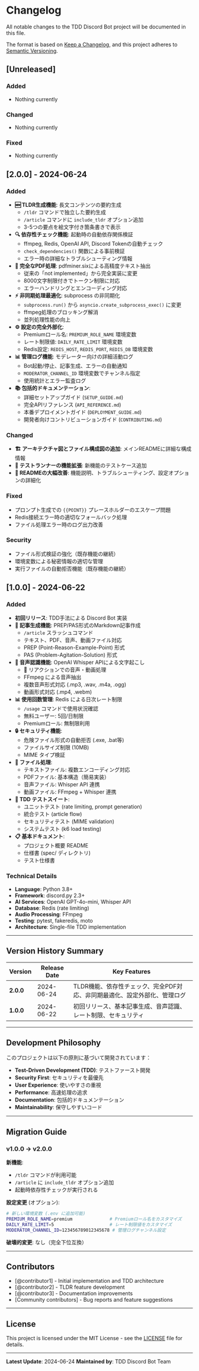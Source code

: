 # Changelog

All notable changes to the TDD Discord Bot project will be documented in this file.

The format is based on [Keep a Changelog](https://keepachangelog.com/en/1.0.0/),
and this project adheres to [Semantic Versioning](https://semver.org/spec/v2.0.0.html).

## [Unreleased]

### Added
- Nothing currently

### Changed
- Nothing currently

### Fixed
- Nothing currently

## [2.0.0] - 2024-06-24

### Added
- **🆕 TLDR生成機能**: 長文コンテンツの要約生成
  - `/tldr` コマンドで独立した要約生成
  - `/article` コマンドに `include_tldr` オプション追加
  - 3-5つの要点を絵文字付き箇条書きで表示
- **🔍 依存性チェック機能**: 起動時の自動依存関係検証
  - ffmpeg, Redis, OpenAI API, Discord Tokenの自動チェック
  - `check_dependencies()` 関数による事前検証
  - エラー時の詳細なトラブルシューティング情報
- **📄 完全なPDF処理**: pdfminer.sixによる高精度テキスト抽出
  - 従来の「not implemented」から完全実装に変更
  - 8000文字制限付きでトークン制限に対応
  - エラーハンドリングとエンコーディング対応
- **⚡ 非同期処理最適化**: subprocess の非同期化
  - `subprocess.run()` から `asyncio.create_subprocess_exec()` に変更
  - ffmpeg処理のブロッキング解消
  - 並列処理性能の向上
- **⚙️ 設定の完全外部化**:
  - Premiumロール名: `PREMIUM_ROLE_NAME` 環境変数
  - レート制限値: `DAILY_RATE_LIMIT` 環境変数
  - Redis設定: `REDIS_HOST`, `REDIS_PORT`, `REDIS_DB` 環境変数
- **📊 管理ログ機能**: モデレーター向けの詳細活動ログ
  - Bot起動/停止、記事生成、エラーの自動通知
  - `MODERATOR_CHANNEL_ID` 環境変数でチャンネル指定
  - 使用統計とエラー監査ログ
- **📚 包括的ドキュメンテーション**:
  - 詳細セットアップガイド (`SETUP_GUIDE.md`)
  - 完全APIリファレンス (`API_REFERENCE.md`)
  - 本番デプロイメントガイド (`DEPLOYMENT_GUIDE.md`)
  - 開発者向けコントリビューションガイド (`CONTRIBUTING.md`)

### Changed
- **🏗️ アーキテクチャ図とファイル構成図の追加**: メインREADMEに詳細な構成情報
- **🧪 テストランナーの機能拡張**: 新機能のテストケース追加
- **📖 READMEの大幅改善**: 機能説明、トラブルシューティング、設定オプションの詳細化

### Fixed
- プロンプト生成での `{{POINT}}` プレースホルダーのエスケープ問題
- Redis接続エラー時の適切なフォールバック処理
- ファイル処理エラー時のログ出力改善

### Security
- ファイル形式検証の強化（既存機能の継続）
- 環境変数による秘密情報の適切な管理
- 実行ファイルの自動拒否機能（既存機能の継続）

## [1.0.0] - 2024-06-22

### Added
- **初回リリース**: TDD手法による Discord Bot 実装
- **📄 記事生成機能**: PREP/PAS形式のMarkdown記事作成
  - `/article` スラッシュコマンド
  - テキスト、PDF、音声、動画ファイル対応
  - PREP (Point-Reason-Example-Point) 形式
  - PAS (Problem-Agitation-Solution) 形式
- **🎤 音声認識機能**: OpenAI Whisper APIによる文字起こし
  - 🎤 リアクションでの音声・動画処理
  - FFmpeg による音声抽出
  - 複数音声形式対応 (.mp3, .wav, .m4a, .ogg)
  - 動画形式対応 (.mp4, .webm)
- **📊 使用回数管理**: Redis による日次レート制限
  - `/usage` コマンドで使用状況確認
  - 無料ユーザー: 5回/日制限
  - Premiumロール: 無制限利用
- **🔒 セキュリティ機能**:
  - 危険ファイル形式の自動拒否 (.exe, .bat等)
  - ファイルサイズ制限 (10MB)
  - MIME タイプ検証
- **📁 ファイル処理**:
  - テキストファイル: 複数エンコーディング対応
  - PDFファイル: 基本構造（簡易実装）
  - 音声ファイル: Whisper API 連携
  - 動画ファイル: FFmpeg + Whisper 連携
- **🧪 TDD テストスイート**:
  - ユニットテスト (rate limiting, prompt generation)
  - 統合テスト (article flow)
  - セキュリティテスト (MIME validation)
  - システムテスト (k6 load testing)
- **📋 基本ドキュメント**:
  - プロジェクト概要 README
  - 仕様書 (spec/ ディレクトリ)
  - テスト仕様書

### Technical Details
- **Language**: Python 3.8+
- **Framework**: discord.py 2.3+
- **AI Services**: OpenAI GPT-4o-mini, Whisper API
- **Database**: Redis (rate limiting)
- **Audio Processing**: FFmpeg
- **Testing**: pytest, fakeredis, moto
- **Architecture**: Single-file TDD implementation

---

## Version History Summary

| Version | Release Date | Key Features |
|---------|--------------|--------------|
| **2.0.0** | 2024-06-24 | TLDR機能、依存性チェック、完全PDF対応、非同期最適化、設定外部化、管理ログ |
| **1.0.0** | 2024-06-22 | 初回リリース、基本記事生成、音声認識、レート制限、セキュリティ |

---

## Development Philosophy

このプロジェクトは以下の原則に基づいて開発されています：

- **Test-Driven Development (TDD)**: テストファースト開発
- **Security First**: セキュリティを最優先
- **User Experience**: 使いやすさの重視
- **Performance**: 高速処理の追求
- **Documentation**: 包括的ドキュメンテーション
- **Maintainability**: 保守しやすいコード

---

## Migration Guide

### v1.0.0 → v2.0.0

**新機能**:
- `/tldr` コマンドが利用可能
- `/article` に `include_tldr` オプション追加
- 起動時依存性チェックが実行される

**設定変更** (オプション):
```bash
# 新しい環境変数 (.env に追加可能)
PREMIUM_ROLE_NAME=premium              # Premiumロール名をカスタマイズ
DAILY_RATE_LIMIT=5                     # レート制限値をカスタマイズ
MODERATOR_CHANNEL_ID=123456789012345678 # 管理ログチャンネル設定
```

**破壊的変更**: なし（完全下位互換）

---

## Contributors

- [@contributor1] - Initial implementation and TDD architecture
- [@contributor2] - TLDR feature development
- [@contributor3] - Documentation improvements
- [Community contributors] - Bug reports and feature suggestions

---

## License

This project is licensed under the MIT License - see the [LICENSE](LICENSE) file for details.

---

**Latest Update**: 2024-06-24
**Maintained by**: TDD Discord Bot Team